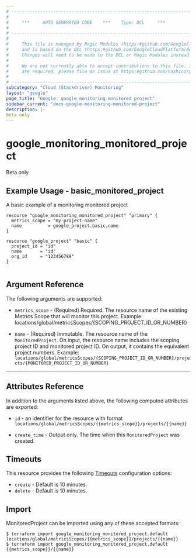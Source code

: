 ```yaml
---
# ----------------------------------------------------------------------------
#
#     ***     AUTO GENERATED CODE    ***    Type: DCL     ***
#
# ----------------------------------------------------------------------------
#
#     This file is managed by Magic Modules (https:#github.com/GoogleCloudPlatform/magic-modules)
#     and is based on the DCL (https:#github.com/GoogleCloudPlatform/declarative-resource-client-library).
#     Changes will need to be made to the DCL or Magic Modules instead of here.
#
#     We are not currently able to accept contributions to this file. If changes
#     are required, please file an issue at https:#github.com/hashicorp/terraform-provider-google/issues/new/choose
#
# ----------------------------------------------------------------------------
subcategory: "Cloud (Stackdriver) Monitoring"
layout: "google"
page_title: "Google: google_monitoring_monitored_project"
sidebar_current: "docs-google-monitoring-monitored-project"
description: |-
Beta only
---
```


# google\_monitoring\_monitored\_project

Beta only
## Example Usage - basic_monitored_project
A basic example of a monitoring monitored project
```hcl
resource "google_monitoring_monitored_project" "primary" {
  metrics_scope = "my-project-name"
  name          = google_project.basic.name
}

resource "google_project" "basic" {
  project_id = "id"
  name       = "id"
  org_id     = "123456789"
}


```

## Argument Reference

The following arguments are supported:

* `metrics_scope` -
  (Required)
  Required. The resource name of the existing Metrics Scope that will monitor this project. Example: locations/global/metricsScopes/{SCOPING_PROJECT_ID_OR_NUMBER}
  
* `name` -
  (Required)
  Immutable. The resource name of the `MonitoredProject`. On input, the resource name includes the scoping project ID and monitored project ID. On output, it contains the equivalent project numbers. Example: `locations/global/metricsScopes/{SCOPING_PROJECT_ID_OR_NUMBER}/projects/{MONITORED_PROJECT_ID_OR_NUMBER}`
  


- - -



## Attributes Reference

In addition to the arguments listed above, the following computed attributes are exported:

* `id` - an identifier for the resource with format `locations/global/metricsScopes/{{metrics_scope}}/projects/{{name}}`

* `create_time` -
  Output only. The time when this `MonitoredProject` was created.
  
## Timeouts

This resource provides the following
[Timeouts](/docs/configuration/resources.html#timeouts) configuration options:

- `create` - Default is 10 minutes.
- `delete` - Default is 10 minutes.

## Import

MonitoredProject can be imported using any of these accepted formats:

```
$ terraform import google_monitoring_monitored_project.default locations/global/metricsScopes/{{metrics_scope}}/projects/{{name}}
$ terraform import google_monitoring_monitored_project.default {{metrics_scope}}/{{name}}
```



